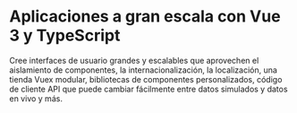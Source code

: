 # Aplicaciones a gran escala con Vue 3 y TypeScript

Cree interfaces de usuario grandes y escalables que aprovechen el aislamiento de componentes, la internacionalización, la localización, una tienda Vuex modular, bibliotecas de componentes personalizados, código de cliente API que puede cambiar fácilmente entre datos simulados y datos en vivo y más.